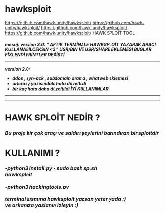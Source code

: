 # hawksploit
https://github.com/hawk-unity/hawksploit/
https://github.com/hawk-unity/hawksploit/
https://github.com/hawk-unity/hawksploit/
https://github.com/hawk-unity/hawksploit/
HAWK SPLOİT TOOL
<i><h4>mesaj: 
 version 3.0: 
" ARTIK TERMİNALE HAWKSPLOİT YAZARAK ARACI KULLANABİLCEKSİN <3 "
   USR/BİN VE USR/SHARE EKLEMESİ 
   BUGLAR FİXLENDİ 
   PRİNTLER DEĞİŞTİ
 ____________
 version 2.0:
 - ddos , syn-ack , subdomain arama , whatweb eklemesi 
 - urlcrazy yazısındaki hata düzeltildi 
 - bir kaç hata daha düzeltildi 
 İYİ KULLANIMLAR
 ____________
 ____________
 </code></i></h4>

<h1>HAWK SPLOİT NEDİR ?</h1>
<h3><i>Bu proje bir çok araçı ve saldırı şeylerini barındıran bir sploitdir </h3></i>
<h1>KULLANIMI ? </h1>

<h3><i>
 -python3 install.py
 - sudo  bash sp.sh
  <br>hawksploit </br>
  <br> -python3 hackingtools.py </br>
 <br>terminal kısmına hawksploit yazsan yeter yada :) </br>
  ve arkanıza yaslanın izleyin :) </h3></i>

